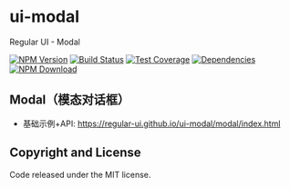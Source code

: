 # ui-modal

Regular UI - Modal

[![NPM Version][npm-img]][npm-url]
[![Build Status][travis-img]][travis-url]
[![Test Coverage][coveralls-img]][coveralls-url]
[![Dependencies][david-img]][david-url]
[![NPM Download][download-img]][download-url]

[npm-img]: http://img.shields.io/npm/v/rgui-ui-modal.svg?style=flat-square
[npm-url]: http://npmjs.org/package/rgui-ui-modal
[travis-img]: https://img.shields.io/travis/regular-ui/ui-modal.svg?style=flat-square
[travis-url]: https://travis-ci.org/regular-ui/ui-modal
[coveralls-img]: https://img.shields.io/coveralls/regular-ui/ui-modal.svg?style=flat-square
[coveralls-url]: https://coveralls.io/r/regular-ui/ui-modal
[david-img]: http://img.shields.io/david/regular-ui/ui-modal.svg?style=flat-square
[david-url]: https://david-dm.org/regular-ui/ui-modal
[download-img]: https://img.shields.io/npm/dm/rgui-ui-modal.svg?style=flat-square
[download-url]: https://npmjs.org/package/rgui-ui-modal

## Modal（模态对话框）

- 基础示例+API: https://regular-ui.github.io/ui-modal/modal/index.html

## Copyright and License

Code released under the MIT license.

